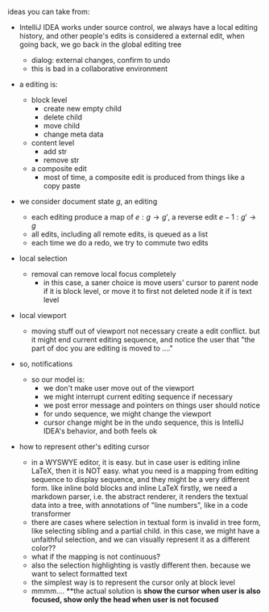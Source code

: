 


ideas you can take from:


* IntelliJ IDEA works under source control, we always have a 
local editing history, and other people's edits is considered 
a external edit, when going back, we go back in the global editing tree
    * dialog: external changes, confirm to undo
    * this is bad in a collaborative environment

* a editing is:
    * block level
        * create new empty child
        * delete child
        * move child
        * change meta data
    * content level
        * add str
        * remove str
    * a composite edit
        * most of time, a composite edit is produced from things like a copy paste
* we consider document state $g$, an editing 
    * each editing produce a map of $e: g \to g'$, a reverse edit $e-1: g' \to g$
    * all edits, including all remote edits, is queued as a list
    * each time we do a redo, we try to commute two edits
    
* local selection
    * removal can remove local focus completely
        * in this case, a saner choice is move users' cursor to parent node if it is block level, or move it to first not deleted node it if is text level
    
    
* local viewport
    * moving stuff out of viewport not necessary create a edit conflict. but it might end current editing sequence, and notice the user that "the part of doc you are editing is moved to ...."
   
* so, notifications
    * so our model is:
        * we don't make user move out of the viewport
        * we might interrupt current editing sequence if necessary
        * we post error message and pointers on things user should notice
        * for undo sequence, we might change the viewport
        * cursor change might be in the undo sequence, this is IntelliJ IDEA's behavior, and both feels ok
        
        
* how to represent other's editing cursor
    * in a WYSWYE editor, it is easy. but in case user is editing inline LaTeX, then it is NOT easy. what you need is a mapping from 
    editing sequence to display sequence, and they might be a very different form. like inline bold blocks and inline LaTeX
    firstly, we need a markdown parser, i.e. the abstract renderer, it renders the textual data into a 
    tree, with annotations of "line numbers", like in a code transformer
    * there are cases where selection in textual form is invalid in tree form, like selecting sibling and a partial child.
    in this case, we might have a unfaithful selection, and we can visually represent it as a different color??
    * what if the mapping is not continuous?
    * also the selection highlighting is vastly different then. because we want to select formatted text
    * the simplest way is to represent the cursor only at block level
    * mmmm.... **the actual solution is **show the cursor when user is also focused, show only the head when user is not focused**
    
    
    
    
    
    
    
    
    
    
    
    
    
    
    
    
    
    
    
    
    
    
    
    
    
    
    
    
    
    
    
